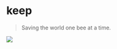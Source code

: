 # keep

> Saving the world one bee at a time.

![](https://images.sciencedaily.com/2014/05/140509110713_1_540x360.jpg)
